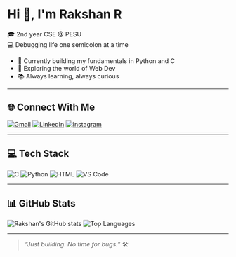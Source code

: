 # Hi 👋, I'm Rakshan R

🎓 2nd year CSE @ PESU  
💻 Debugging life one semicolon at a time

- 🔧 Currently building my fundamentals in Python and C
- 🚀 Exploring the world of Web Dev 
- 📚 Always learning, always curious

---

## 🌐 Connect With Me

[![Gmail](https://img.shields.io/badge/Gmail-d14836?style=for-the-badge&logo=gmail&logoColor=white)](mailto:rakshanr2006@gmail.com)
[![LinkedIn](https://img.shields.io/badge/LinkedIn-blue?style=for-the-badge&logo=linkedin&logoColor=white)](https://www.linkedin.com/in/rakshan-r-7a2962334)
[![Instagram](https://img.shields.io/badge/Instagram-e4405f?style=for-the-badge&logo=instagram&logoColor=white)](https://www.instagram.com/raksh._20/)

---

## 💻 Tech Stack

![C](https://img.shields.io/badge/-C-blue?style=flat-square&logo=c)
![Python](https://img.shields.io/badge/-Python-black?style=flat-square&logo=Python)
![HTML](https://img.shields.io/badge/-HTML-orange?style=flat-square&logo=html5)
![VS Code](https://img.shields.io/badge/-VSCode-007ACC?style=flat-square&logo=visual-studio-code)

---

## 📊 GitHub Stats

![Rakshan's GitHub stats](https://github-readme-stats.vercel.app/api?username=rakshan-2006&show_icons=true&theme=midnight-purple)
![Top Languages](https://github-readme-stats.vercel.app/api/top-langs/?username=rakshan-2006&layout=compact&theme=midnight-purple)

---

> _“Just building. No time for bugs.”_ 🛠️
